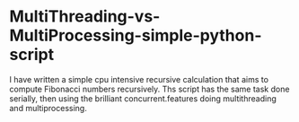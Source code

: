 # MultiThreading-vs-MultiProcessing-simple-python-script
I have written a simple cpu intensive recursive calculation that aims to compute Fibonacci numbers recursively. 
Ths script has the same task done serially, then using the brilliant concurrent.features doing multithreading and multiprocessing.
